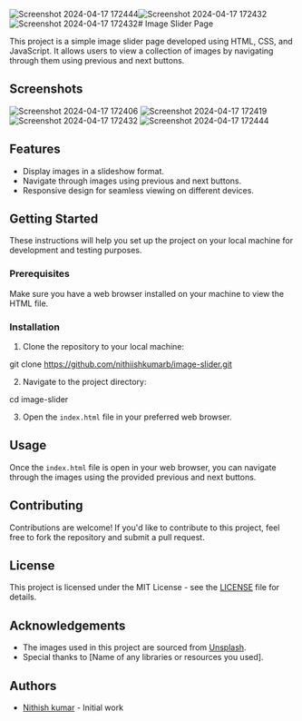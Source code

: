 ![Screenshot 2024-04-17 172444](https://github.com/nithiishkumarb/Slider-Using-HTML-CSS-JS/assets/134282957/0a4ac240-f703-4603-a4dc-f08b4a2f05d5)![Screenshot 2024-04-17 172432](https://github.com/nithiishkumarb/Slider-Using-HTML-CSS-JS/assets/134282957/1c7346fa-8a5f-4d23-b2e2-f2315d52c15c)![Screenshot 2024-04-17 172432](https://github.com/nithiishkumarb/Slider-Using-HTML-CSS-JS/assets/134282957/b53b9d39-557f-408c-ac73-a1ef2415f6bb)# Image Slider Page

This project is a simple image slider page developed using HTML, CSS, and JavaScript. It allows users to view a collection of images by navigating through them using previous and next buttons.

## Screenshots

![Screenshot 2024-04-17 172406](https://github.com/nithiishkumarb/Slider-Using-HTML-CSS-JS/assets/134282957/57ad125a-c172-4a60-af62-2480401eaee9)
![Screenshot 2024-04-17 172419](https://github.com/nithiishkumarb/Slider-Using-HTML-CSS-JS/assets/134282957/28f18597-bee9-4752-b9b4-9e93e32777b3)
![Screenshot 2024-04-17 172432](https://github.com/nithiishkumarb/Slider-Using-HTML-CSS-JS/assets/134282957/95d6a4f3-76ff-4a54-92da-e01d9b199f4c)
![Screenshot 2024-04-17 172444](https://github.com/nithiishkumarb/Slider-Using-HTML-CSS-JS/assets/134282957/c40f8830-ca14-4ae3-a878-724d54072bcd)

## Features

- Display images in a slideshow format.
- Navigate through images using previous and next buttons.
- Responsive design for seamless viewing on different devices.

## Getting Started

These instructions will help you set up the project on your local machine for development and testing purposes.

### Prerequisites

Make sure you have a web browser installed on your machine to view the HTML file.

### Installation

1. Clone the repository to your local machine:

git clone https://github.com/nithiishkumarb/image-slider.git


2. Navigate to the project directory:

cd image-slider

3. Open the `index.html` file in your preferred web browser.

## Usage

Once the `index.html` file is open in your web browser, you can navigate through the images using the provided previous and next buttons.

## Contributing

Contributions are welcome! If you'd like to contribute to this project, feel free to fork the repository and submit a pull request.

## License

This project is licensed under the MIT License - see the [LICENSE](LICENSE) file for details.

## Acknowledgements

- The images used in this project are sourced from [Unsplash](https://unsplash.com/).
- Special thanks to [Name of any libraries or resources you used].

## Authors

- [Nithish kumar](https://github.com/nithiishkumarb) - Initial work

